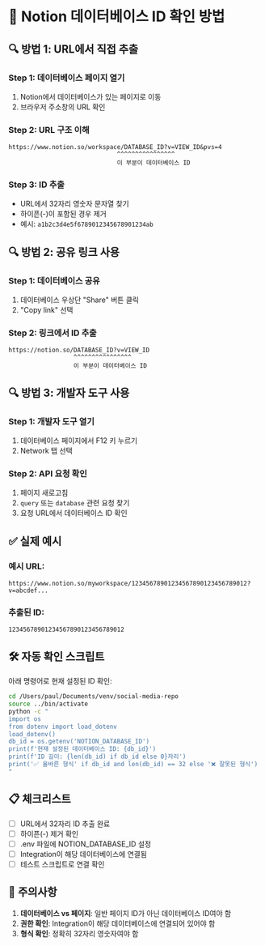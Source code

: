 # 📝 Notion 데이터베이스 ID 확인 방법

## 🔍 방법 1: URL에서 직접 추출

### Step 1: 데이터베이스 페이지 열기
1. Notion에서 데이터베이스가 있는 페이지로 이동
2. 브라우저 주소창의 URL 확인

### Step 2: URL 구조 이해
```
https://www.notion.so/workspace/DATABASE_ID?v=VIEW_ID&pvs=4
                              ^^^^^^^^^^^^^^^^
                              이 부분이 데이터베이스 ID
```

### Step 3: ID 추출
- URL에서 32자리 영숫자 문자열 찾기
- 하이픈(-)이 포함된 경우 제거
- 예시: `a1b2c3d4e5f6789012345678901234ab`

## 🔍 방법 2: 공유 링크 사용

### Step 1: 데이터베이스 공유
1. 데이터베이스 우상단 "Share" 버튼 클릭
2. "Copy link" 선택

### Step 2: 링크에서 ID 추출
```
https://notion.so/DATABASE_ID?v=VIEW_ID
                  ^^^^^^^^^^^^^^^^
                  이 부분이 데이터베이스 ID
```

## 🔍 방법 3: 개발자 도구 사용

### Step 1: 개발자 도구 열기
1. 데이터베이스 페이지에서 F12 키 누르기
2. Network 탭 선택

### Step 2: API 요청 확인
1. 페이지 새로고침
2. `query` 또는 `database` 관련 요청 찾기
3. 요청 URL에서 데이터베이스 ID 확인

## ✅ 실제 예시

### 예시 URL:
```
https://www.notion.so/myworkspace/12345678901234567890123456789012?v=abcdef...
```

### 추출된 ID:
```
12345678901234567890123456789012
```

## 🛠️ 자동 확인 스크립트

아래 명령어로 현재 설정된 ID 확인:
```bash
cd /Users/paul/Documents/venv/social-media-repo
source ../bin/activate
python -c "
import os
from dotenv import load_dotenv
load_dotenv()
db_id = os.getenv('NOTION_DATABASE_ID')
print(f'현재 설정된 데이터베이스 ID: {db_id}')
print(f'ID 길이: {len(db_id) if db_id else 0}자리')
print('✅ 올바른 형식' if db_id and len(db_id) == 32 else '❌ 잘못된 형식')
"
```

## 📋 체크리스트

- [ ] URL에서 32자리 ID 추출 완료
- [ ] 하이픈(-) 제거 확인
- [ ] .env 파일에 NOTION_DATABASE_ID 설정
- [ ] Integration이 해당 데이터베이스에 연결됨
- [ ] 테스트 스크립트로 연결 확인

## 🚨 주의사항

1. **데이터베이스 vs 페이지**: 일반 페이지 ID가 아닌 데이터베이스 ID여야 함
2. **권한 확인**: Integration이 해당 데이터베이스에 연결되어 있어야 함
3. **형식 확인**: 정확히 32자리 영숫자여야 함
